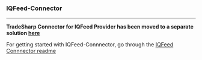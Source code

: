 ### IQFeed-Connector ###

***

**TradeSharp Connector for IQFeed Provider has been moved to a separate solution [here](https://github.com/trade-nexus/tradesharp-iqfeed-connector)**

For getting started with IQFeed-Connnector, go through the [IQFeed Connnector readme](https://github.com/trade-nexus/tradesharp-iqfeed-connector#getting-started)